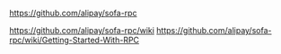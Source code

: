 https://github.com/alipay/sofa-rpc


https://github.com/alipay/sofa-rpc/wiki
https://github.com/alipay/sofa-rpc/wiki/Getting-Started-With-RPC



